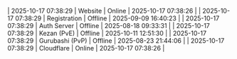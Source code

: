 | 2025-10-17 07:38:29 | Website | Online | 2025-10-17 07:38:26 |
| 2025-10-17 07:38:29 | Registration | Offline | 2025-09-09 16:40:23 |
| 2025-10-17 07:38:29 | Auth Server | Offline | 2025-08-18 09:33:31 |
| 2025-10-17 07:38:29 | Kezan (PvE) | Offline | 2025-10-11 12:51:30 |
| 2025-10-17 07:38:29 | Gurubashi (PvP) | Offline | 2025-08-23 21:44:06 |
| 2025-10-17 07:38:29 | Cloudflare | Online | 2025-10-17 07:38:26 |
